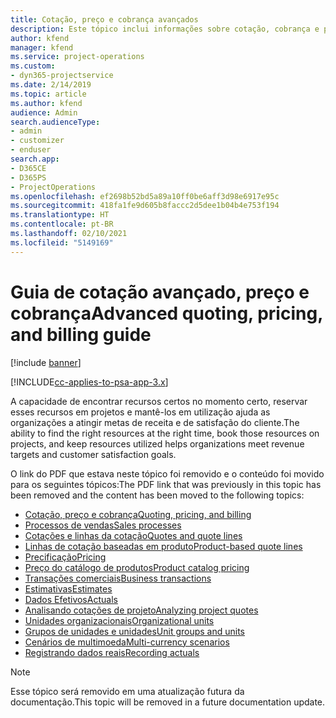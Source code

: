 ```yaml
---
title: Cotação, preço e cobrança avançados
description: Este tópico inclui informações sobre cotação, cobrança e preço no Project Service Automation.
author: kfend
manager: kfend
ms.service: project-operations
ms.custom:
- dyn365-projectservice
ms.date: 2/14/2019
ms.topic: article
ms.author: kfend
audience: Admin
search.audienceType:
- admin
- customizer
- enduser
search.app:
- D365CE
- D365PS
- ProjectOperations
ms.openlocfilehash: ef2698b52bd5a89a10ff0be6aff3d98e6917e95c
ms.sourcegitcommit: 418fa1fe9d605b8faccc2d5dee1b04b4e753f194
ms.translationtype: HT
ms.contentlocale: pt-BR
ms.lasthandoff: 02/10/2021
ms.locfileid: "5149169"
---
```

# <a name="advanced-quoting-pricing-and-billing-guide"></a><span data-ttu-id="11f48-103">Guia de cotação avançado, preço e cobrança</span><span class="sxs-lookup"><span data-stu-id="11f48-103">Advanced quoting, pricing, and billing guide</span></span>

[!include [banner](../../includes/psa-now-project-operations.md)]

[!INCLUDE[cc-applies-to-psa-app-3.x](../../includes/cc-applies-to-psa-app-3x.md)]

<span data-ttu-id="11f48-104">A capacidade de encontrar recursos certos no momento certo, reservar esses recursos em projetos e mantê-los em utilização ajuda as organizações a atingir metas de receita e de satisfação do cliente.</span><span class="sxs-lookup"><span data-stu-id="11f48-104">The ability to find the right resources at the right time, book those resources on projects, and keep resources utilized helps organizations meet revenue targets and customer satisfaction goals.</span></span> 

<span data-ttu-id="11f48-105">O link do PDF que estava neste tópico foi removido e o conteúdo foi movido para os seguintes tópicos:</span><span class="sxs-lookup"><span data-stu-id="11f48-105">The PDF link that was previously in this topic has been removed and the content has been moved to the following topics:</span></span>

- [<span data-ttu-id="11f48-106">Cotação, preço e cobrança</span><span class="sxs-lookup"><span data-stu-id="11f48-106">Quoting, pricing, and billing</span></span>](../quote-bill-price.md)
- [<span data-ttu-id="11f48-107">Processos de vendas</span><span class="sxs-lookup"><span data-stu-id="11f48-107">Sales processes</span></span>](../basic-sales-process.md)
- [<span data-ttu-id="11f48-108">Cotações e linhas da cotação</span><span class="sxs-lookup"><span data-stu-id="11f48-108">Quotes and quote lines</span></span>](../basic-quote-lines.md)
- [<span data-ttu-id="11f48-109">Linhas de cotação baseadas em produto</span><span class="sxs-lookup"><span data-stu-id="11f48-109">Product-based quote lines</span></span>](../product-based-quote-lines.md)
- [<span data-ttu-id="11f48-110">Precificação</span><span class="sxs-lookup"><span data-stu-id="11f48-110">Pricing</span></span>](../basic-pricing.md)
- [<span data-ttu-id="11f48-111">Preço do catálogo de produtos</span><span class="sxs-lookup"><span data-stu-id="11f48-111">Product catalog pricing</span></span>](../product-catalog-pricing.md)
- [<span data-ttu-id="11f48-112">Transações comerciais</span><span class="sxs-lookup"><span data-stu-id="11f48-112">Business transactions</span></span>](../basic-business-transactions.md)
- [<span data-ttu-id="11f48-113">Estimativas</span><span class="sxs-lookup"><span data-stu-id="11f48-113">Estimates</span></span>](../estimates.md)
- [<span data-ttu-id="11f48-114">Dados Efetivos</span><span class="sxs-lookup"><span data-stu-id="11f48-114">Actuals</span></span>](../actuals.md)
- [<span data-ttu-id="11f48-115">Analisando cotações de projeto</span><span class="sxs-lookup"><span data-stu-id="11f48-115">Analyzing project quotes</span></span>](../basic-analyzing-quotes.md)
- [<span data-ttu-id="11f48-116">Unidades organizacionais</span><span class="sxs-lookup"><span data-stu-id="11f48-116">Organizational units</span></span>](../advanced-organizational.md)
- [<span data-ttu-id="11f48-117">Grupos de unidades e unidades</span><span class="sxs-lookup"><span data-stu-id="11f48-117">Unit groups and units</span></span>](../advanced-units.md)
- [<span data-ttu-id="11f48-118">Cenários de multimoeda</span><span class="sxs-lookup"><span data-stu-id="11f48-118">Multi-currency scenarios</span></span>](../advanced-currency.md)
- [<span data-ttu-id="11f48-119">Registrando dados reais</span><span class="sxs-lookup"><span data-stu-id="11f48-119">Recording actuals</span></span>](../advanced-actuals.md)

> [!NOTE]
> <span data-ttu-id="11f48-120">Esse tópico será removido em uma atualização futura da documentação.</span><span class="sxs-lookup"><span data-stu-id="11f48-120">This topic will be removed in a future documentation update.</span></span> 
